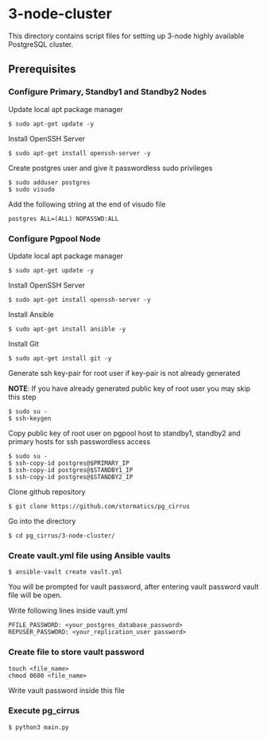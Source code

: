 # 3-node-cluster

This directory contains script files for setting up 3-node highly available PostgreSQL cluster.

## Prerequisites

### Configure Primary, Standby1 and Standby2 Nodes

Update local apt package manager

```
$ sudo apt-get update -y
```
Install OpenSSH Server

```
$ sudo apt-get install openssh-server -y
```
Create postgres user and give it passwordless sudo privileges

```
$ sudo adduser postgres
$ sudo visudo
```
Add the following string at the end of visudo file

```
postgres ALL=(ALL) NOPASSWD:ALL
```
### Configure Pgpool Node

Update local apt package manager

```
$ sudo apt-get update -y
```
Install OpenSSH Server

```
$ sudo apt-get install openssh-server -y
```
Install Ansible

```
$ sudo apt-get install ansible -y
```
Install Git

```
$ sudo apt-get install git -y
```
Generate ssh key-pair for root user if key-pair is not already generated

**NOTE**: If you have already generated public key of root user you may skip this step

```
$ sudo su -
$ ssh-keygen 
```
Copy public key of root user on pgpool host to standby1, standby2 and primary hosts for ssh passwordless access

```
$ sudo su -
$ ssh-copy-id postgres@$PRIMARY_IP
$ ssh-copy-id postgres@$STANDBY1_IP
$ ssh-copy-id postgres@$STANDBY2_IP
```
Clone github repository

```
$ git clone https://github.com/stormatics/pg_cirrus
```
Go into the directory 

```
$ cd pg_cirrus/3-node-cluster/
```
 
### Create vault.yml file using Ansible vaults

```
$ ansible-vault create vault.yml
```
You will be prompted for vault password, after entering vault password vault file will be open.

Write following lines inside vault.yml

```
PFILE_PASSWORD: <your_postgres_database_password>
REPUSER_PASSWORD: <your_replication_user password>
```

### Create file to store vault password
```
touch <file_name>
chmod 0600 <file_name>
```
Write vault password inside this file

### Execute pg_cirrus
```
$ python3 main.py
```
